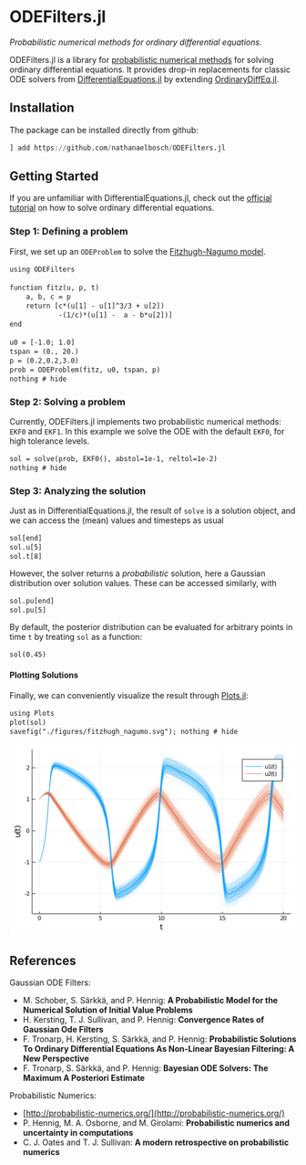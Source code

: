 # ODEFilters.jl
_Probabilistic numerical methods for ordinary differential equations._

ODEFilters.jl is a library for [probabilistic numerical methods](http://probabilistic-numerics.org/) for solving ordinary differential equations.
It provides drop-in replacements for classic ODE solvers from [DifferentialEquations.jl](https://docs.sciml.ai/stable/) by extending [OrdinaryDiffEq.jl](https://github.com/SciML/OrdinaryDiffEq.jl).


## Installation
The package can be installed directly from github:
```julia
] add https://github.com/nathanaelbosch/ODEFilters.jl
```


## Getting Started
If you are unfamiliar with DifferentialEquations.jl, check out the
[official tutorial](https://docs.sciml.ai/stable/tutorials/ode_example/)
on how to solve ordinary differential equations.

### Step 1: Defining a problem
First, we set up an `ODEProblem` to solve the
[Fitzhugh-Nagumo model](https://en.wikipedia.org/wiki/FitzHugh%E2%80%93Nagumo_model).
```@example 1
using ODEFilters

function fitz(u, p, t)
    a, b, c = p
    return [c*(u[1] - u[1]^3/3 + u[2])
            -(1/c)*(u[1] -  a - b*u[2])]
end

u0 = [-1.0; 1.0]
tspan = (0., 20.)
p = (0.2,0.2,3.0)
prob = ODEProblem(fitz, u0, tspan, p)
nothing # hide
```

### Step 2: Solving a problem
Currently, ODEFilters.jl implements two probabilistic numerical methods: `EKF0` and `EKF1`.
In this example we solve the ODE with the default `EKF0`, for high tolerance levels.
```@example 1
sol = solve(prob, EKF0(), abstol=1e-1, reltol=1e-2)
nothing # hide
```

### Step 3: Analyzing the solution
Just as in DifferentialEquations.jl, the result of `solve` is a solution object, and we can access the (mean) values and timesteps as usual
```@repl 1
sol[end]
sol.u[5]
sol.t[8]
```

However, the solver returns a _probabilistic_ solution, here a Gaussian distribution over solution values.
These can be accessed similarly, with
```@repl 1
sol.pu[end]
sol.pu[5]
```

By default, the posterior distribution can be evaluated for arbitrary points in time `t` by treating `sol` as a function:
```@repl 1
sol(0.45)
```

#### Plotting Solutions
Finally, we can conveniently visualize the result through [Plots.jl](https://github.com/JuliaPlots/Plots.jl):
```@example 1
using Plots
plot(sol)
savefig("./figures/fitzhugh_nagumo.svg"); nothing # hide
```
![Fitzhugh-Nagumo Solution](./figures/fitzhugh_nagumo.svg)


## References
Gaussian ODE Filters:
- M. Schober, S. Särkkä, and P. Hennig: **A Probabilistic Model for the Numerical Solution of Initial Value Problems**
- H. Kersting, T. J. Sullivan, and P. Hennig: **Convergence Rates of Gaussian Ode Filters**
- F. Tronarp, H. Kersting, S. Särkkä, and P. Hennig: **Probabilistic Solutions To Ordinary Differential Equations As Non-Linear Bayesian Filtering: A New Perspective**
- F. Tronarp, S. Särkkä, and P. Hennig: **Bayesian ODE Solvers: The Maximum A Posteriori Estimate**

Probabilistic Numerics:
- [http://probabilistic-numerics.org/](http://probabilistic-numerics.org/)
- P. Hennig, M. A. Osborne, and M. Girolami: **Probabilistic numerics and uncertainty in computations**
- C. J. Oates and T. J. Sullivan: **A modern retrospective on probabilistic numerics**
